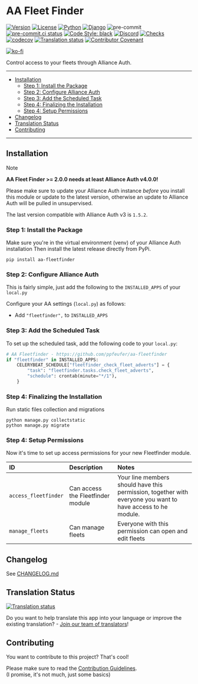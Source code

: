 # AA Fleet Finder<a name="aa-fleet-finder"></a>

[![Version](https://img.shields.io/pypi/v/aa-fleetfinder?label=release)](https://pypi.org/project/aa-fleetfinder/)
[![License](https://img.shields.io/github/license/ppfeufer/aa-fleetfinder)](https://github.com/ppfeufer/aa-fleetfinder/blob/master/LICENSE)
[![Python](https://img.shields.io/pypi/pyversions/aa-fleetfinder)](https://pypi.org/project/aa-fleetfinder/)
[![Django](https://img.shields.io/pypi/djversions/aa-fleetfinder?label=django)](https://pypi.org/project/aa-fleetfinder/)
![pre-commit](https://img.shields.io/badge/pre--commit-enabled-brightgreen?logo=pre-commit&logoColor=white)
[![pre-commit.ci status](https://results.pre-commit.ci/badge/github/ppfeufer/aa-fleetfinder/master.svg)](https://results.pre-commit.ci/latest/github/ppfeufer/aa-fleetfinder/master)
[![Code Style: black](https://img.shields.io/badge/code%20style-black-000000.svg)](http://black.readthedocs.io/en/latest/)
[![Discord](https://img.shields.io/discord/790364535294132234?label=discord)](https://discord.gg/zmh52wnfvM)
[![Checks](https://github.com/ppfeufer/aa-fleetfinder/actions/workflows/automated-checks.yml/badge.svg)](https://github.com/ppfeufer/aa-fleetfinder/actions/workflows/automated-checks.yml)
[![codecov](https://codecov.io/gh/ppfeufer/aa-fleetfinder/branch/master/graph/badge.svg?token=GFOR9GWRNQ)](https://codecov.io/gh/ppfeufer/aa-fleetfinder)
[![Translation status](https://weblate.ppfeufer.de/widget/alliance-auth-apps/aa-fleetfinder/svg-badge.svg)](https://weblate.ppfeufer.de/engage/alliance-auth-apps/)
[![Contributor Covenant](https://img.shields.io/badge/Contributor%20Covenant-2.1-4baaaa.svg)](https://github.com/ppfeufer/aa-fleetfinder/blob/master/CODE_OF_CONDUCT.md)

[![ko-fi](https://ko-fi.com/img/githubbutton_sm.svg)](https://ko-fi.com/N4N8CL1BY)

Control access to your fleets through Alliance Auth.

______________________________________________________________________

<!-- mdformat-toc start --slug=github --maxlevel=6 --minlevel=2 -->

- [Installation](#installation)
  - [Step 1: Install the Package](#step-1-install-the-package)
  - [Step 2: Configure Alliance Auth](#step-2-configure-alliance-auth)
  - [Step 3: Add the Scheduled Task](#step-3-add-the-scheduled-task)
  - [Step 4: Finalizing the Installation](#step-4-finalizing-the-installation)
  - [Step 4: Setup Permissions](#step-4-setup-permissions)
- [Changelog](#changelog)
- [Translation Status](#translation-status)
- [Contributing](#contributing)

<!-- mdformat-toc end -->

______________________________________________________________________

## Installation<a name="installation"></a>

> [!NOTE]
>
> **AA Fleet Finder >= 2.0.0 needs at least Alliance Auth v4.0.0!**
>
> Please make sure to update your Alliance Auth instance _before_ you install this
> module or update to the latest version, otherwise an update to Alliance Auth will
> be pulled in unsupervised.
>
> The last version compatible with Alliance Auth v3 is `1.5.2`.

### Step 1: Install the Package<a name="step-1-install-the-package"></a>

Make sure you're in the virtual environment (venv) of your Alliance Auth installation Then install the latest release directly from PyPi.

```shell
pip install aa-fleetfinder
```

### Step 2: Configure Alliance Auth<a name="step-2-configure-alliance-auth"></a>

This is fairly simple, just add the following to the `INSTALLED_APPS` of your `local.py`

Configure your AA settings (`local.py`) as follows:

- Add `"fleetfinder",` to `INSTALLED_APPS`

### Step 3: Add the Scheduled Task<a name="step-3-add-the-scheduled-task"></a>

To set up the scheduled task, add the following code to your `local.py`:

```python
# AA Fleetfinder - https://github.com/ppfeufer/aa-fleetfinder
if "fleetfinder" in INSTALLED_APPS:
    CELERYBEAT_SCHEDULE["fleetfinder_check_fleet_adverts"] = {
        "task": "fleetfinder.tasks.check_fleet_adverts",
        "schedule": crontab(minute="*/1"),
    }
```

### Step 4: Finalizing the Installation<a name="step-4-finalizing-the-installation"></a>

Run static files collection and migrations

```shell
python manage.py collectstatic
python manage.py migrate
```

### Step 4: Setup Permissions<a name="step-4-setup-permissions"></a>

Now it's time to set up access permissions for your new Fleetfinder module.

| ID                   | Description                       | Notes                                                                                                       |
| :------------------- | :-------------------------------- | :---------------------------------------------------------------------------------------------------------- |
| `access_fleetfinder` | Can access the Fleetfinder module | Your line members should have this permission, together with everyone you want to have access to he module. |
| `manage_fleets`      | Can manage fleets                 | Everyone with this permission can open and edit fleets                                                      |

## Changelog<a name="changelog"></a>

See [CHANGELOG.md](https://github.com/ppfeufer/aa-fleetfinder/blob/master/CHANGELOG.md)

## Translation Status<a name="translation-status"></a>

[![Translation status](https://weblate.ppfeufer.de/widget/alliance-auth-apps/aa-fleetfinder/multi-auto.svg)](https://weblate.ppfeufer.de/engage/alliance-auth-apps/)

Do you want to help translate this app into your language or improve the existing
translation? - [Join our team of translators][weblate engage]!

## Contributing<a name="contributing"></a>

You want to contribute to this project? That's cool!

Please make sure to read the [Contribution Guidelines](https://github.com/ppfeufer/aa-fleetfinder/blob/master/CONTRIBUTING.md).\
(I promise, it's not much, just some basics)

<!-- Links -->

[weblate engage]: https://weblate.ppfeufer.de/engage/alliance-auth-apps/ "Weblate Translations"
